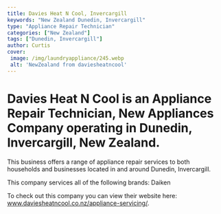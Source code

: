 ```yaml
---
title: Davies Heat N Cool, Invercargill
keywords: "New Zealand Dunedin, Invercargill"
type: "Appliance Repair Technician"
categories: ["New Zealand"]
tags: ["Dunedin, Invercargill"]
author: Curtis
cover:
 image: /img/laundryappliance/245.webp
 alt: 'NewZealand from daviesheatncool'
---
```


# Davies Heat N Cool is an Appliance Repair Technician, New Appliances Company operating in Dunedin, Invercargill, New Zealand.

This business offers a range of appliance repair services to both households and businesses located in and around Dunedin, Invercargill.

This company services all of the following brands: Daiken

To check out this company you can view their website here: www.daviesheatncool.co.nz/appliance-servicing/.
